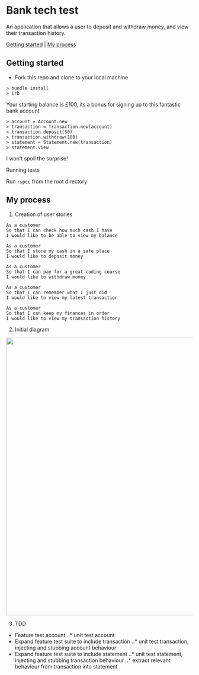 # Bank tech test

An application that allows a user to deposit and withdraw money, and view their transaction history.

[Getting started](#getting-started)  | [My process](#my-process)


## Getting started

* Fork this repo and clone to your local machine

```
> bundle install
> irb
```
Your starting balance is £100, its a bonus for signing up to this fantastic bank account
```
> account = Account.new
> transaction = Transaction.new(account)
> transaction.deposit(50)
> transaction.withdraw(100)
> statement = Statement.new(transaction)
> statement.view
```
I won't spoil the surprise!

Running tests

Run
``` rspec ```
from the root directory

## My process

1. Creation of user stories

```
As a customer
So that I can check how much cash I have
I would like to be able to view my balance
```
```
As a customer
So that I store my cash in a safe place
I would like to deposit money
```
```
As a customer
So that I can pay for a great coding course
I would like to withdraw money
```
```
As a customer
So that I can remember what I just did
I would like to view my latest transaction
```
```
As a customer
So that I can keep my finances in order
I would like to view my transaction history
```
2. Initial diagram
<img src="/assets/images/diagram_bank_tech_test.png" width="750px" />

3. TDD
- Feature test account
..* unit test account
- Expand feature test suite to include transaction
..* unit test transaction, injecting and stubbing account behaviour
- Expand feature test suite to include statement
..* unit test statement, injecting and stubbing transaction behaviour
..* extract relevant behaviour from transaction into statement
